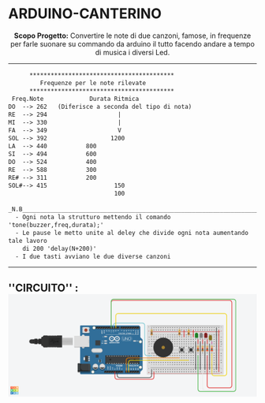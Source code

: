 # ARDUINO-CANTERINO
<p align = "center">
 <b>Scopo Progetto:</b> Convertire le note di due canzoni, famose, in frequenze per farle suonare su commando da arduino il tutto facendo andare a tempo di musica i diversi Led.  
</p>

---

                           
	      *****************************************
             Frequenze per le note rilevate
	      *****************************************
     Freq.Note             Durata Ritmica 
    DO  --> 262   (Diferisce a seconda del tipo di nota) 
    RE  --> 294                    |
    MI  --> 330          	       | 	 
    FA  --> 349                    V 
    SOL --> 392                  1200    
    LA  --> 440		      800
    SI  --> 494		      600
    DO  --> 524		      400
    RE  --> 588		      300
    RE# --> 311		      200
    SOL#--> 415                   150
                                  100
                                  
    _N.B___________________________________________________________________________________                             
      - Ogni nota la strutturo mettendo il comando 'tone(buzzer,freq,durata);'
      - Le pause le metto unite al deley che divide ogni nota aumentando tale lavoro
        di 200 'delay(N+200)'
      - I due tasti avviano le due diverse canzoni  

---
<H2> ''CIRCUITO'' :
<img src="https://github.com/Perro2110/ARDUINO-CANTERINO/blob/main/Arduino%20Canterino%20.png"> 
